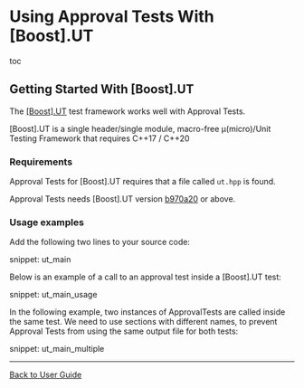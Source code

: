 <a id="top"></a>

# Using Approval Tests With \[Boost\].UT


toc


## Getting Started With \[Boost\].UT

The [\[Boost\].UT](https://github.com/boost-experimental/ut) test framework works well with Approval Tests.

\[Boost\].UT is a single header/single module, macro-free μ(micro)/Unit Testing Framework that requires C++17 / C++20

### Requirements

Approval Tests for \[Boost\].UT requires that a file called `ut.hpp` is found.

Approval Tests needs \[Boost\].UT version [b970a20](https://github.com/boost-experimental/ut/commit/b970a201aa88f087a997eed05bc4c1aae3592cd3) or above.

### Usage examples

Add the following two lines to your source code:

snippet: ut_main

Below is an example of a call to an approval test inside a \[Boost\].UT test:

snippet: ut_main_usage

In the following example, two instances of ApprovalTests are called inside the same test. We need to use sections with different names, to prevent Approval Tests from using the same output file for both tests:

snippet: ut_main_multiple

<!-- todo: document use of sections -->

---

[Back to User Guide](/doc/README.md#top)

